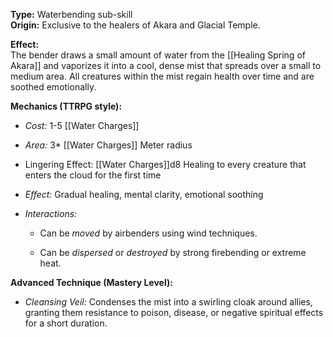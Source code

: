 
**Type:** Waterbending sub-skill  
**Origin:** Exclusive to the healers of Akara and Glacial Temple.

**Effect:**  
The bender draws a small amount of water from the [[Healing Spring of Akara]] and vaporizes it into a cool, dense mist that spreads over a small to medium area. All creatures within the mist regain health over time and are soothed emotionally.

**Mechanics (TTRPG style):**

- _Cost:_ 1-5 [[Water Charges]]
    
- _Area:_ 3* [[Water Charges]] Meter radius 
    
- Lingering Effect: [[Water Charges]]d8 Healing to every creature that enters the cloud for the first time
    
- _Effect:_ Gradual healing, mental clarity, emotional soothing
    
- _Interactions:_
    
    - Can be _moved_ by airbenders using wind techniques.
        
    - Can be _dispersed_ or _destroyed_ by strong firebending or extreme heat.
        
        

**Advanced Technique (Mastery Level):**

- _Cleansing Veil:_ Condenses the mist into a swirling cloak around allies, granting them resistance to poison, disease, or negative spiritual effects for a short duration.

